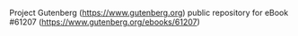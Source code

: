 Project Gutenberg (https://www.gutenberg.org) public repository for
eBook #61207 (https://www.gutenberg.org/ebooks/61207)
